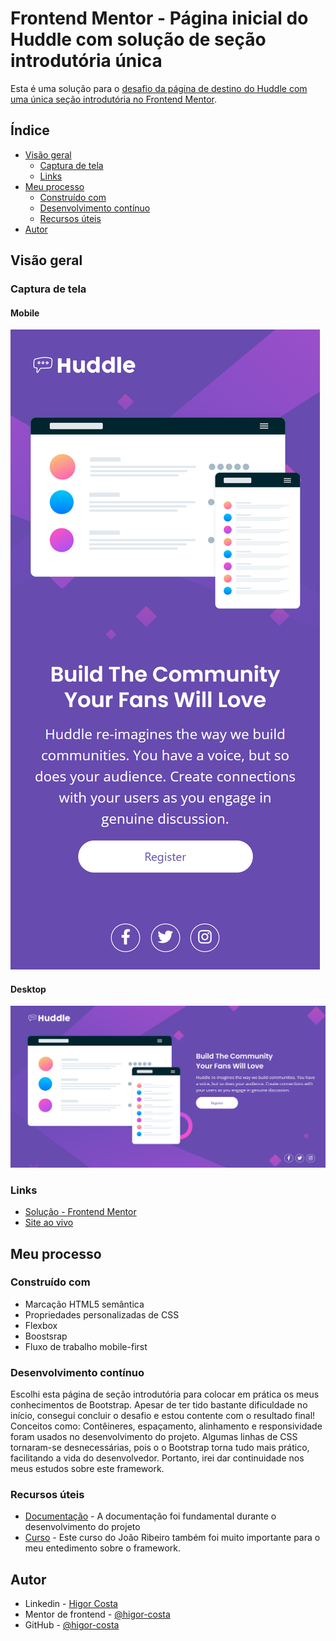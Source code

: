 # Frontend Mentor - Página inicial do Huddle com solução de seção introdutória única

Esta é uma solução para o [desafio da página de destino do Huddle com uma única seção introdutória no Frontend Mentor](https://www.frontendmentor.io/challenges/huddle-landing-page-with-a-single-introductory-section-B_2Wvxgi0).

## Índice

- [Visão geral](#visão-geral)
  - [Captura de tela](#captura-de-tela)
  - [Links](#links)
- [Meu processo](#meu-processo)
  - [Construído com](#construído-com)
  - [Desenvolvimento contínuo](#desenvolvimento-contínuo)
  - [Recursos úteis](#useful-resources)
- [Autor](#autor)

## Visão geral

### Captura de tela

#### Mobile

![](/src/images/screenshots/captura-mobile.png)

#### Desktop

![](/src/images/screenshots/captura-desktop.png)

### Links

- [Solução - Frontend Mentor](https://www.frontendmentor.io/solutions/huddle-landing-page-seo-introdutria-5XvGD9dmfy)
- [Site ao vivo](https://higor-costa.github.io/huddle-landing-page-secao-introdutoria/)

## Meu processo

### Construído com

- Marcação HTML5 semântica
- Propriedades personalizadas de CSS
- Flexbox
- Boostsrap
- Fluxo de trabalho mobile-first

### Desenvolvimento contínuo

Escolhi esta página de seção introdutória para colocar em prática os meus conhecimentos de Bootstrap. Apesar de ter tido bastante dificuldade no início, consegui concluir o desafio e estou contente com o resultado final! Conceitos como: Contêineres, espaçamento, alinhamento e responsividade foram usados no desenvolvimento do projeto. Algumas linhas de CSS tornaram-se desnecessárias, pois o 
o Bootstrap torna tudo mais prático, facilitando a vida do desenvolvedor. Portanto, irei dar continuidade nos meus estudos sobre este framework.

### Recursos úteis

- [Documentação](https://getbootstrap.com/docs/5.2/getting-started/introduction/) - A documentação foi fundamental durante o desenvolvimento do projeto
- [Curso](https://youtube.com/playlist?list=PLXik_5Br-zO-iwhAe12sirOo_LZ0t-qEm) - Este curso do João Ribeiro também foi muito importante para o meu entedimento sobre o framework.

## Autor

- Linkedin - [Higor Costa](https://www.linkedin.com/in/higor-costa-/)
- Mentor de frontend - [@higor-costa](https://www.frontendmentor.io/profile/higor-costa)
- GitHub - [@higor-costa](https://github.com/higor-costa)